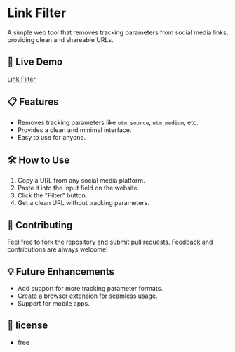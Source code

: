 # Link Filter

A simple web tool that removes tracking parameters from social media links, providing clean and shareable URLs.

## 🚀 Live Demo

[Link Filter](https://omvijaysharma.github.io/link-filter/)

## 📋 Features

- Removes tracking parameters like `utm_source`, `utm_medium`, etc.
- Provides a clean and minimal interface.
- Easy to use for anyone.

## 🛠️ How to Use

1. Copy a URL from any social media platform.
2. Paste it into the input field on the website.
3. Click the "Filter" button.
4. Get a clean URL without tracking parameters.

## 🤝 Contributing

Feel free to fork the repository and submit pull requests. Feedback and contributions are always welcome!

## 💡 Future Enhancements

- Add support for more tracking parameter formats.
- Create a browser extension for seamless usage.
- Support for mobile apps.

## 📜 license 

- free
